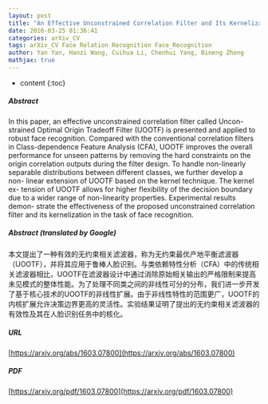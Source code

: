 ```yaml
---
layout: post
title: "An Effective Unconstrained Correlation Filter and Its Kernelization for Face Recognition"
date: 2016-03-25 01:36:41
categories: arXiv_CV
tags: arXiv_CV Face Relation Recognition Face_Recognition
author: Yan Yan, Hanzi Wang, Cuihua Li, Chenhui Yang, Bineng Zhong
mathjax: true
---
```


* content
{:toc}

##### Abstract
In this paper, an effective unconstrained correlation filter called Uncon- strained Optimal Origin Tradeoff Filter (UOOTF) is presented and applied to robust face recognition. Compared with the conventional correlation filters in Class-dependence Feature Analysis (CFA), UOOTF improves the overall performance for unseen patterns by removing the hard constraints on the origin correlation outputs during the filter design. To handle non-linearly separable distributions between different classes, we further develop a non- linear extension of UOOTF based on the kernel technique. The kernel ex- tension of UOOTF allows for higher flexibility of the decision boundary due to a wider range of non-linearity properties. Experimental results demon- strate the effectiveness of the proposed unconstrained correlation filter and its kernelization in the task of face recognition.

##### Abstract (translated by Google)
本文提出了一种有效的无约束相关滤波器，称为无约束最优产地平衡滤波器（UOOTF），并将其应用于鲁棒人脸识别。与类依赖特性分析（CFA）中的传统相关滤波器相比，UOOTF在滤波器设计中通过消除原始相关输出的严格限制来提高未见模式的整体性能。为了处理不同类之间的非线性可分的分布，我们进一步开发了基于核心技术的UOOTF的非线性扩展。由于非线性特性的范围更广，UOOTF的内核扩展允许决策边界更高的灵活性。实验结果证明了提出的无约束相关滤波器的有效性及其在人脸识别任务中的核化。

##### URL
[https://arxiv.org/abs/1603.07800](https://arxiv.org/abs/1603.07800)

##### PDF
[https://arxiv.org/pdf/1603.07800](https://arxiv.org/pdf/1603.07800)

